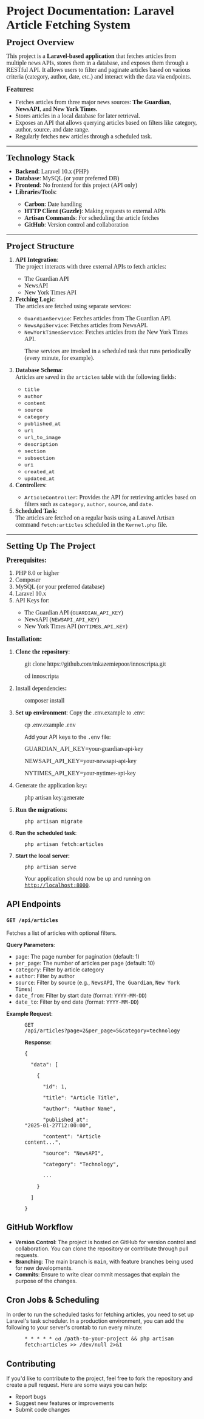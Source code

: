 
<p class=MsoNormal style='line-height:normal'><b><span style='font-size:24.0pt;
font-family:"Times New Roman",serif'>Project Documentation: Laravel Article
Fetching System</span></b></p>

<p class=MsoNormal style='line-height:normal'><b><span style='font-size:18.0pt;
font-family:"Times New Roman",serif'>Project Overview</span></b></p>

<p class=MsoNormal style='line-height:normal'><span style='font-size:12.0pt;
font-family:"Times New Roman",serif'>This project is a <b>Laravel-based
application</b> that fetches articles from multiple news APIs, stores them in a
database, and exposes them through a RESTful API. It allows users to filter and
paginate articles based on various criteria (category, author, date, etc.) and
interact with the data via endpoints.</span></p>

<p class=MsoNormal style='line-height:normal'><b><span style='font-size:13.5pt;
font-family:"Times New Roman",serif'>Features:</span></b></p>

<ul type=disc>
 <li class=MsoNormal style='line-height:normal'><span style='font-size:12.0pt;
     font-family:"Times New Roman",serif'>Fetches articles from three major
     news sources: <b>The Guardian</b>, <b>NewsAPI</b>, and <b>New York Times</b>.</span></li>
 <li class=MsoNormal style='line-height:normal'><span style='font-size:12.0pt;
     font-family:"Times New Roman",serif'>Stores articles in a local database
     for later retrieval.</span></li>
 <li class=MsoNormal style='line-height:normal'><span style='font-size:12.0pt;
     font-family:"Times New Roman",serif'>Exposes an API that allows querying
     articles based on filters like category, author, source, and date range.</span></li>
 <li class=MsoNormal style='line-height:normal'><span style='font-size:12.0pt;
     font-family:"Times New Roman",serif'>Regularly fetches new articles
     through a scheduled task.</span></li>
</ul>

<div class=MsoNormal align=center style='margin-bottom:0cm;margin-bottom:.0001pt;
text-align:center;line-height:normal'><span style='font-size:12.0pt;font-family:
"Times New Roman",serif'>

<hr size=3 width="100%" align=center>

</span></div>

<p class=MsoNormal style='line-height:normal'><b><span style='font-size:18.0pt;
font-family:"Times New Roman",serif'>Technology Stack</span></b></p>

<ul type=disc>
 <li class=MsoNormal style='line-height:normal'><b><span style='font-size:12.0pt;
     font-family:"Times New Roman",serif'>Backend</span></b><span
     style='font-size:12.0pt;font-family:"Times New Roman",serif'>: Laravel
     10.x (PHP)</span></li>
 <li class=MsoNormal style='line-height:normal'><b><span style='font-size:12.0pt;
     font-family:"Times New Roman",serif'>Database</span></b><span
     style='font-size:12.0pt;font-family:"Times New Roman",serif'>: MySQL (or
     your preferred DB)</span></li>
 <li class=MsoNormal style='line-height:normal'><b><span style='font-size:12.0pt;
     font-family:"Times New Roman",serif'>Frontend</span></b><span
     style='font-size:12.0pt;font-family:"Times New Roman",serif'>: No frontend
     for this project (API only)</span></li>
 <li class=MsoNormal style='line-height:normal'><b><span style='font-size:12.0pt;
     font-family:"Times New Roman",serif'>Libraries/Tools</span></b><span
     style='font-size:12.0pt;font-family:"Times New Roman",serif'>:</span></li>
 <ul type=circle>
  <li class=MsoNormal style='line-height:normal'><b><span style='font-size:
      12.0pt;font-family:"Times New Roman",serif'>Carbon</span></b><span
      style='font-size:12.0pt;font-family:"Times New Roman",serif'>: Date
      handling</span></li>
  <li class=MsoNormal style='line-height:normal'><b><span style='font-size:
      12.0pt;font-family:"Times New Roman",serif'>HTTP Client (Guzzle)</span></b><span
      style='font-size:12.0pt;font-family:"Times New Roman",serif'>: Making
      requests to external APIs</span></li>
  <li class=MsoNormal style='line-height:normal'><b><span style='font-size:
      12.0pt;font-family:"Times New Roman",serif'>Artisan Commands</span></b><span
      style='font-size:12.0pt;font-family:"Times New Roman",serif'>: For
      scheduling the article fetches</span></li>
  <li class=MsoNormal style='line-height:normal'><b><span style='font-size:
      12.0pt;font-family:"Times New Roman",serif'>GitHub</span></b><span
      style='font-size:12.0pt;font-family:"Times New Roman",serif'>: Version
      control and collaboration</span></li>
 </ul>
</ul>

<div class=MsoNormal align=center style='margin-bottom:0cm;margin-bottom:.0001pt;
text-align:center;line-height:normal'><span style='font-size:12.0pt;font-family:
"Times New Roman",serif'>

<hr size=3 width="100%" align=center>

</span></div>

<p class=MsoNormal style='line-height:normal'><b><span style='font-size:18.0pt;
font-family:"Times New Roman",serif'>Project Structure</span></b></p>

<ol start=1 type=1>
 <li class=MsoNormal style='line-height:normal'><b><span style='font-size:12.0pt;
     font-family:"Times New Roman",serif'>API Integration</span></b><span
     style='font-size:12.0pt;font-family:"Times New Roman",serif'>:<br>
     The project interacts with three external APIs to fetch articles:</span></li>
 <ul type=circle>
  <li class=MsoNormal style='line-height:normal'><span style='font-size:12.0pt;
      font-family:"Times New Roman",serif'>The Guardian API</span></li>
  <li class=MsoNormal style='line-height:normal'><span style='font-size:12.0pt;
      font-family:"Times New Roman",serif'>NewsAPI</span></li>
  <li class=MsoNormal style='line-height:normal'><span style='font-size:12.0pt;
      font-family:"Times New Roman",serif'>New York Times API</span></li>
 </ul>
 <li class=MsoNormal style='line-height:normal'><b><span style='font-size:12.0pt;
     font-family:"Times New Roman",serif'>Fetching Logic</span></b><span
     style='font-size:12.0pt;font-family:"Times New Roman",serif'>:<br>
     The articles are fetched using separate services:</span></li>
 <ul type=circle>
  <li class=MsoNormal style='line-height:normal'><span style='font-size:10.0pt;
      font-family:"Courier New"'>GuardianService</span><span style='font-size:
      12.0pt;font-family:"Times New Roman",serif'>: Fetches articles from The
      Guardian API.</span></li>
  <li class=MsoNormal style='line-height:normal'><span style='font-size:10.0pt;
      font-family:"Courier New"'>NewsApiService</span><span style='font-size:
      12.0pt;font-family:"Times New Roman",serif'>: Fetches articles from
      NewsAPI.</span></li>
  <li class=MsoNormal style='line-height:normal'><span style='font-size:10.0pt;
      font-family:"Courier New"'>NewYorkTimesService</span><span
      style='font-size:12.0pt;font-family:"Times New Roman",serif'>: Fetches
      articles from the New York Times API.</span></li>
 </ul>
</ol>

<p class=MsoNormal style='margin-left:36.0pt;line-height:normal'><span
style='font-size:12.0pt;font-family:"Times New Roman",serif'>These services are
invoked in a scheduled task that runs periodically (every minute, for example).</span></p>

<ol start=3 type=1>
 <li class=MsoNormal style='line-height:normal'><b><span style='font-size:12.0pt;
     font-family:"Times New Roman",serif'>Database Schema</span></b><span
     style='font-size:12.0pt;font-family:"Times New Roman",serif'>:<br>
     Articles are saved in the </span><span style='font-size:10.0pt;font-family:
     "Courier New"'>articles</span><span style='font-size:12.0pt;font-family:
     "Times New Roman",serif'> table with the following fields:</span></li>
 <ul type=circle>
  <li class=MsoNormal style='line-height:normal'><span style='font-size:10.0pt;
      font-family:"Courier New"'>title</span></li>
  <li class=MsoNormal style='line-height:normal'><span style='font-size:10.0pt;
      font-family:"Courier New"'>author</span></li>
  <li class=MsoNormal style='line-height:normal'><span style='font-size:10.0pt;
      font-family:"Courier New"'>content</span></li>
  <li class=MsoNormal style='line-height:normal'><span style='font-size:10.0pt;
      font-family:"Courier New"'>source</span></li>
  <li class=MsoNormal style='line-height:normal'><span style='font-size:10.0pt;
      font-family:"Courier New"'>category</span></li>
  <li class=MsoNormal style='line-height:normal'><span style='font-size:10.0pt;
      font-family:"Courier New"'>published_at</span></li>
  <li class=MsoNormal style='line-height:normal'><span style='font-size:10.0pt;
      font-family:"Courier New"'>url</span></li>
  <li class=MsoNormal style='line-height:normal'><span style='font-size:10.0pt;
      font-family:"Courier New"'>url_to_image</span></li>
  <li class=MsoNormal style='line-height:normal'><span style='font-size:10.0pt;
      font-family:"Courier New"'>description</span></li>
  <li class=MsoNormal style='line-height:normal'><span style='font-size:10.0pt;
      font-family:"Courier New"'>section</span></li>
  <li class=MsoNormal style='line-height:normal'><span style='font-size:10.0pt;
      font-family:"Courier New"'>subsection</span></li>
  <li class=MsoNormal style='line-height:normal'><span style='font-size:10.0pt;
      font-family:"Courier New"'>uri</span></li>
  <li class=MsoNormal style='line-height:normal'><span style='font-size:10.0pt;
      font-family:"Courier New"'>created_at</span></li>
  <li class=MsoNormal style='line-height:normal'><span style='font-size:10.0pt;
      font-family:"Courier New"'>updated_at</span></li>
 </ul>
 <li class=MsoNormal style='line-height:normal'><b><span style='font-size:12.0pt;
     font-family:"Times New Roman",serif'>Controllers</span></b><span
     style='font-size:12.0pt;font-family:"Times New Roman",serif'>:</span></li>
 <ul type=circle>
  <li class=MsoNormal style='line-height:normal'><span style='font-size:10.0pt;
      font-family:"Courier New"'>ArticleController</span><span
      style='font-size:12.0pt;font-family:"Times New Roman",serif'>: Provides
      the API for retrieving articles based on filters such as </span><span
      style='font-size:10.0pt;font-family:"Courier New"'>category</span><span
      style='font-size:12.0pt;font-family:"Times New Roman",serif'>, </span><span
      style='font-size:10.0pt;font-family:"Courier New"'>author</span><span
      style='font-size:12.0pt;font-family:"Times New Roman",serif'>, </span><span
      style='font-size:10.0pt;font-family:"Courier New"'>source</span><span
      style='font-size:12.0pt;font-family:"Times New Roman",serif'>, and </span><span
      style='font-size:10.0pt;font-family:"Courier New"'>date</span><span
      style='font-size:12.0pt;font-family:"Times New Roman",serif'>.</span></li>
 </ul>
 <li class=MsoNormal style='line-height:normal'><b><span style='font-size:12.0pt;
     font-family:"Times New Roman",serif'>Scheduled Task</span></b><span
     style='font-size:12.0pt;font-family:"Times New Roman",serif'>:<br>
     The articles are fetched on a regular basis using a Laravel Artisan
     command </span><span style='font-size:10.0pt;font-family:"Courier New"'>fetch:articles</span><span
     style='font-size:12.0pt;font-family:"Times New Roman",serif'> scheduled in
     the </span><span style='font-size:10.0pt;font-family:"Courier New"'>Kernel.php</span><span
     style='font-size:12.0pt;font-family:"Times New Roman",serif'> file.</span></li>
</ol>

<div class=MsoNormal align=center style='margin-bottom:0cm;margin-bottom:.0001pt;
text-align:center;line-height:normal'><span style='font-size:12.0pt;font-family:
"Times New Roman",serif'>

<hr size=3 width="100%" align=center>

</span></div>

<p class=MsoNormal style='line-height:normal'><b><span style='font-size:18.0pt;
font-family:"Times New Roman",serif'>Setting Up The Project</span></b></p>

<p class=MsoNormal style='line-height:normal'><b><span style='font-size:13.5pt;
font-family:"Times New Roman",serif'>Prerequisites:</span></b></p>

<ol start=1 type=1>
 <li class=MsoNormal style='line-height:normal'><span style='font-size:12.0pt;
     font-family:"Times New Roman",serif'>PHP 8.0 or higher</span></li>
 <li class=MsoNormal style='line-height:normal'><span style='font-size:12.0pt;
     font-family:"Times New Roman",serif'>Composer</span></li>
 <li class=MsoNormal style='line-height:normal'><span style='font-size:12.0pt;
     font-family:"Times New Roman",serif'>MySQL (or your preferred database)</span></li>
 <li class=MsoNormal style='line-height:normal'><span style='font-size:12.0pt;
     font-family:"Times New Roman",serif'>Laravel 10.x</span></li>
 <li class=MsoNormal style='line-height:normal'><span style='font-size:12.0pt;
     font-family:"Times New Roman",serif'>API Keys for:</span></li>
 <ul type=circle>
  <li class=MsoNormal style='line-height:normal'><span style='font-size:12.0pt;
      font-family:"Times New Roman",serif'>The Guardian API (</span><span
      style='font-size:10.0pt;font-family:"Courier New"'>GUARDIAN_API_KEY</span><span
      style='font-size:12.0pt;font-family:"Times New Roman",serif'>)</span></li>
  <li class=MsoNormal style='line-height:normal'><span style='font-size:12.0pt;
      font-family:"Times New Roman",serif'>NewsAPI (</span><span
      style='font-size:10.0pt;font-family:"Courier New"'>NEWSAPI_API_KEY</span><span
      style='font-size:12.0pt;font-family:"Times New Roman",serif'>)</span></li>
  <li class=MsoNormal style='line-height:normal'><span style='font-size:12.0pt;
      font-family:"Times New Roman",serif'>New York Times API (</span><span
      style='font-size:10.0pt;font-family:"Courier New"'>NYTIMES_API_KEY</span><span
      style='font-size:12.0pt;font-family:"Times New Roman",serif'>)</span></li>
 </ul>
</ol>

<p class=MsoNormal style='line-height:normal'><b><span style='font-size:13.5pt;
font-family:"Times New Roman",serif'>Installation:</span></b></p>

<ol start=1 type=1>
 <li class=MsoNormal style='line-height:normal'><b><span style='font-size:12.0pt;
     font-family:"Times New Roman",serif'>Clone the repository</span></b><span
     style='font-size:12.0pt;font-family:"Times New Roman",serif'>:</span></li>
</ol>

<p class=MsoNormal style='margin-left:36.0pt;line-height:normal'><span
style='font-size:12.0pt;font-family:"Times New Roman",serif'>git clone https://github.com/mkazemiepoor/innoscripta.git</span></p>

<p class=MsoNormal style='margin-left:36.0pt;line-height:normal'><span
style='font-size:12.0pt;font-family:"Times New Roman",serif'>cd innoscripta</span></p>

<ol start=2 type=1>
 <li class=MsoNormal style='line-height:normal'><span style='font-size:12.0pt;
     font-family:"Times New Roman",serif'>Install dependencies<b>:</b></span></li>
</ol>

<p class=MsoNormal style='margin-left:36.0pt;line-height:normal'><span
style='font-size:12.0pt;font-family:"Times New Roman",serif'>composer install</span></p>

<ol start=3 type=1>
 <li class=MsoNormal style='line-height:normal'><b><span style='font-size:12.0pt;
     font-family:"Times New Roman",serif'>Set up environment</span></b><span
     style='font-size:12.0pt;font-family:"Times New Roman",serif'>: Copy the .env.example
     to .env:</span></li>
</ol>

<p class=MsoNormal style='margin-left:36.0pt;line-height:normal'><span
style='font-size:12.0pt;font-family:"Times New Roman",serif'>cp .env.example
.env</span></p>

<p class=MsoNormal style='margin-left:36.0pt;line-height:normal'>Add your API
keys to the <code><span style='font-size:10.0pt'>.env</span></code> file:</p>

<p class=MsoNormal style='margin-left:36.0pt;line-height:normal'><span
style='font-size:12.0pt;font-family:"Times New Roman",serif'>GUARDIAN_API_KEY=your-guardian-api-key</span></p>

<p class=MsoNormal style='margin-left:36.0pt;line-height:normal'><span
style='font-size:12.0pt;font-family:"Times New Roman",serif'>NEWSAPI_API_KEY=your-newsapi-api-key</span></p>

<p class=MsoNormal style='margin-left:36.0pt;line-height:normal'><span
style='font-size:12.0pt;font-family:"Times New Roman",serif'>NYTIMES_API_KEY=your-nytimes-api-key</span></p>

<ol start=4 type=1>
 <li class=MsoNormal style='line-height:normal'><span style='font-size:12.0pt;
     font-family:"Times New Roman",serif'>Generate the application key<b>:</b></span></li>
</ol>

<p class=MsoNormal style='margin-left:36.0pt;line-height:normal'><span
style='font-size:12.0pt;font-family:"Times New Roman",serif'>php artisan
key:generate</span></p>

<ol start=5 type=1>
 <li class=MsoNormal style='line-height:normal'><b><span style='font-size:12.0pt;
     font-family:"Times New Roman",serif'>Run the migrations</span></b><span
     style='font-size:12.0pt;font-family:"Times New Roman",serif'>:</span></li>
</ol>

<p class=MsoNormal style='margin-left:36.0pt;line-height:normal'><code><span
style='font-size:10.0pt'>php artisan migrate</span></code></p>

<ol start=6 type=1>
 <li class=MsoNormal style='line-height:normal'><strong><span style='font-family:
     "Calibri",sans-serif'>Run the scheduled task</span></strong>:</li>
</ol>

<p class=MsoNormal style='margin-left:36.0pt;line-height:normal'><code><span
style='font-size:10.0pt'>php artisan fetch:articles</span></code></p>

<ol start=7 type=1>
 <li class=MsoNormal style='line-height:normal'><strong><span style='font-family:
     "Calibri",sans-serif'>Start the local server:</span></strong></li>
</ol>

<p class=MsoNormal style='margin-left:36.0pt;line-height:normal'><code><span
style='font-size:10.0pt'>php artisan serve</span></code></p>

<p class=MsoNormal style='margin-left:36.0pt;line-height:normal'>Your
application should now be up and running on <code><span style='font-size:10.0pt'><a
href="http://localhost:8000">http://localhost:8000</a></span></code>.</p>

<h2>API Endpoints</h2>

<h3><code><span style='font-size:10.0pt'>GET /api/articles</span></code></h3>

<p>Fetches a list of articles with optional filters.</p>

<p><strong>Query Parameters</strong>:</p>

<ul type=disc>
 <li class=MsoNormal style='line-height:normal'><code><span style='font-size:
     10.0pt'>page</span></code>: The page number for pagination (default: 1)</li>
 <li class=MsoNormal style='line-height:normal'><code><span style='font-size:
     10.0pt'>per_page</span></code>: The number of articles per page (default:
     10)</li>
 <li class=MsoNormal style='line-height:normal'><code><span style='font-size:
     10.0pt'>category</span></code>: Filter by article category</li>
 <li class=MsoNormal style='line-height:normal'><code><span style='font-size:
     10.0pt'>author</span></code>: Filter by author</li>
 <li class=MsoNormal style='line-height:normal'><code><span style='font-size:
     10.0pt'>source</span></code>: Filter by source (e.g., <code><span
     style='font-size:10.0pt'>NewsAPI</span></code>, <code><span
     style='font-size:10.0pt'>The Guardian</span></code>, <code><span
     style='font-size:10.0pt'>New York Times</span></code>)</li>
 <li class=MsoNormal style='line-height:normal'><code><span style='font-size:
     10.0pt'>date_from</span></code>: Filter by start date (format: <code><span
     style='font-size:10.0pt'>YYYY-MM-DD</span></code>)</li>
 <li class=MsoNormal style='line-height:normal'><code><span style='font-size:
     10.0pt'>date_to</span></code>: Filter by end date (format: <code><span
     style='font-size:10.0pt'>YYYY-MM-DD</span></code>)</li>
</ul>

<p><strong>Example Request</strong>:</p>

<p class=MsoNormal style='margin-left:36.0pt;line-height:normal'><code><span
style='font-size:10.0pt'>GET
/api/articles?page=2&amp;per_page=5&amp;category=technology</span></code></p>

<p class=MsoNormal style='margin-left:36.0pt;line-height:normal'><strong><span
style='font-family:"Calibri",sans-serif'>Response</span></strong>:</p>

<p class=MsoNormal style='margin-left:36.0pt;line-height:normal'><code><span
style='font-size:10.0pt'>{</span></code></p>

<p class=MsoNormal style='margin-left:36.0pt;line-height:normal'><code><span
style='font-size:10.0pt'>  &quot;data&quot;: [</span></code></p>

<p class=MsoNormal style='margin-left:36.0pt;line-height:normal'><code><span
style='font-size:10.0pt'>    {</span></code></p>

<p class=MsoNormal style='margin-left:36.0pt;line-height:normal'><code><span
style='font-size:10.0pt'>      &quot;id&quot;: 1,</span></code></p>

<p class=MsoNormal style='margin-left:36.0pt;line-height:normal'><code><span
style='font-size:10.0pt'>      &quot;title&quot;: &quot;Article Title&quot;,</span></code></p>

<p class=MsoNormal style='margin-left:36.0pt;line-height:normal'><code><span
style='font-size:10.0pt'>      &quot;author&quot;: &quot;Author Name&quot;,</span></code></p>

<p class=MsoNormal style='margin-left:36.0pt;line-height:normal'><code><span
style='font-size:10.0pt'>      &quot;published_at&quot;:
&quot;2025-01-27T12:00:00&quot;,</span></code></p>

<p class=MsoNormal style='margin-left:36.0pt;line-height:normal'><code><span
style='font-size:10.0pt'>      &quot;content&quot;: &quot;Article
content...&quot;,</span></code></p>

<p class=MsoNormal style='margin-left:36.0pt;line-height:normal'><code><span
style='font-size:10.0pt'>      &quot;source&quot;: &quot;NewsAPI&quot;,</span></code></p>

<p class=MsoNormal style='margin-left:36.0pt;line-height:normal'><code><span
style='font-size:10.0pt'>      &quot;category&quot;: &quot;Technology&quot;,</span></code></p>

<p class=MsoNormal style='margin-left:36.0pt;line-height:normal'><code><span
style='font-size:10.0pt'>      ...</span></code></p>

<p class=MsoNormal style='margin-left:36.0pt;line-height:normal'><code><span
style='font-size:10.0pt'>    }</span></code></p>

<p class=MsoNormal style='margin-left:36.0pt;line-height:normal'><code><span
style='font-size:10.0pt'>  ]</span></code></p>

<p class=MsoNormal style='margin-left:36.0pt;line-height:normal'><code><span
style='font-size:10.0pt'>}</span></code></p>

<h2>GitHub Workflow</h2>

<ul type=disc>
 <li class=MsoNormal style='line-height:normal'><strong><span style='font-family:
     "Calibri",sans-serif'>Version Control</span></strong>: The project is
     hosted on GitHub for version control and collaboration. You can clone the
     repository or contribute through pull requests.</li>
 <li class=MsoNormal style='line-height:normal'><strong><span style='font-family:
     "Calibri",sans-serif'>Branching</span></strong>: The main branch is <code><span
     style='font-size:10.0pt'>main</span></code>, with feature branches being
     used for new developments.</li>
 <li class=MsoNormal style='line-height:normal'><strong><span style='font-family:
     "Calibri",sans-serif'>Commits</span></strong>: Ensure to write clear
     commit messages that explain the purpose of the changes.</li>
</ul>

<h2>Cron Jobs &amp; Scheduling</h2>

<p>In order to run the scheduled tasks for fetching articles, you need to set
up Laravel's task scheduler. In a production environment, you can add the
following to your server's crontab to run every minute:</p>

<p class=MsoNormal style='margin-left:36.0pt;line-height:normal'><code><span
style='font-size:10.0pt'>* * * * * </span></code><span class=hljs-builtin><span
style='font-size:10.0pt;font-family:"Courier New"'>cd</span></span><code><span
style='font-size:10.0pt'> /path-to-your-project &amp;&amp; php artisan
fetch:articles &gt;&gt; /dev/null 2&gt;&amp;1</span></code></p>

<h2>Contributing</h2>

<p>If you'd like to contribute to the project, feel free to fork the repository
and create a pull request. Here are some ways you can help:</p>

<ul type=disc>
 <li class=MsoNormal style='line-height:normal'>Report bugs</li>
 <li class=MsoNormal style='line-height:normal'>Suggest new features or
     improvements</li>
 <li class=MsoNormal style='line-height:normal'>Submit code changes</li>
</ul>

<p class=MsoNormal style='margin-left:36.0pt;line-height:normal'><code><span
style='font-size:10.0pt'>&nbsp;</span></code></p>

